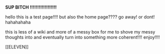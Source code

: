 
**SUP BITCH !!!!!!!!!!!!!!!!!!**

hello this is a test page!!!! but also the home page????
go away! or dont! hahahahaha

this is less of a wiki and more of a messy box for me to shove my messy thoughts into and eventually turn into something more coherent!!!! enjoy!!!!

[[ELEVEN]]
